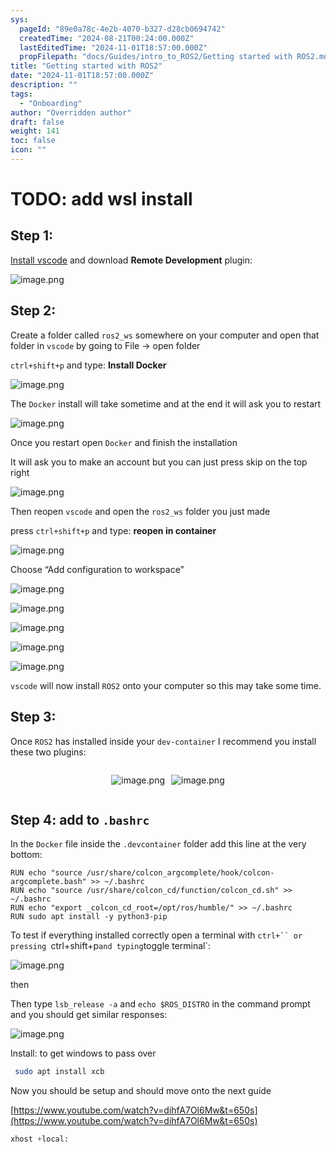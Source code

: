 ```yaml
---
sys:
  pageId: "89e0a78c-4e2b-4070-b327-d28cb0694742"
  createdTime: "2024-08-21T00:24:00.000Z"
  lastEditedTime: "2024-11-01T18:57:00.000Z"
  propFilepath: "docs/Guides/intro_to_ROS2/Getting started with ROS2.md"
title: "Getting started with ROS2"
date: "2024-11-01T18:57:00.000Z"
description: ""
tags:
  - "Onboarding"
author: "Overridden author"
draft: false
weight: 141
toc: false
icon: ""
---
```


# TODO: add wsl install

## Step 1:

[Install vscode](https://code.visualstudio.com/download) and download **Remote Development** plugin:

![image.png](https://prod-files-secure.s3.us-west-2.amazonaws.com/d518164a-d88e-44d1-a4ee-3adb3bd8bce0/efb52993-1881-4a40-b95e-6f020334f022/image.png?X-Amz-Algorithm=AWS4-HMAC-SHA256&X-Amz-Content-Sha256=UNSIGNED-PAYLOAD&X-Amz-Credential=ASIAZI2LB466UAZV5HJT%2F20250506%2Fus-west-2%2Fs3%2Faws4_request&X-Amz-Date=20250506T090941Z&X-Amz-Expires=3600&X-Amz-Security-Token=IQoJb3JpZ2luX2VjEJj%2F%2F%2F%2F%2F%2F%2F%2F%2F%2FwEaCXVzLXdlc3QtMiJGMEQCIApUXaZ1FilCYEzag%2BvVkIB9bGdKwLQWBlJXK6ajzI%2FEAiAvCVGwwkQK%2BfhVn0L%2BCzMufxum1NM5ockkKwaLhLwG9yr%2FAwhBEAAaDDYzNzQyMzE4MzgwNSIM%2BPo0Ku35BhCBejXfKtwDEVTXjAkIqmJss3ZZhhmnPlFzYeTQIoUeNnjS5Yf%2FBz7WSbnf3TUXeuQZzWkQTzWQzZEeMbGvKFSzpnxc2Cg5aTrDVOgmpGRW61Lhz34Pg5F3hAwtvj%2Fx%2BybVWmfXAGLz%2FmwC4sqTlZFX6vs6Zozur%2Fr2Wl8j57IcOJwTq3ntjrM%2FxHFTvIfBaZR6xvnGAFcR4nyzjneUOg3Z8BCGa1pybgkBAeUN5PSri6cKzoibs8PFCr5ghE0ahgD5ceaZAbAmqat94o1VbfkCP6ESbOiyN%2BXitwVlaxbMfx%2FCNgW%2Bj79g8xD2lNbnE1sx4dalOt01dxBdzQ2OIz0XG3oHXMa8QqzsvaW9qqv75fgludFwiU63rAKIQzYGi%2F7%2FwTZCq6%2FI2XANJZuHHJlGspijWQlrs6wU7WfanXS%2BoFBCnpcwfq%2FZTqqYtQLtdRRLMCScC6rx6jmw2LIjVpHFYiOfvwowh3ScM8d0OteR%2B7DbXfwaTz2Atzfhobo8Ez9IatuuRD0YOjrzTTtfTax%2Fwo%2FQyD64wlDWnJmLjNIWEsKAjNHbwcLwoT8RWEW4gITkwbnAenARUHJViffLSci%2FUwlY0qViaSkj5wXWcv%2BsLg7XB%2BVxlrIu%2BFaUl5tXscs%2BDegwl4vnwAY6pgGoLXYPu0%2FqpLZqXbgaZqCsgiSTrNKD4bEOdYZh9LfJJjxtocp9%2BSPM3OeIHGat5fcNRuFvyDMikoYwgv8PNGDNbuppcUnbLYEE7nXGB2IgoF%2B0gZhyyJzLVZK8LH%2F6rvktSN%2F5LkN%2BotDWziFzDcvSyXB1MJV5vwhwjYN0jOp4lCcdBzxEIPuYjSPnbzSs2m5gFhFF%2BCgdDnDcvF62L6Q0Fm%2FuG3R%2F&X-Amz-Signature=adc9bf693c1eb8f289858f2eec1bc7c45c6fd9395a8c0f549cb39a1d16e2671f&X-Amz-SignedHeaders=host&x-id=GetObject)

## Step 2:

Create a folder called `ros2_ws` somewhere on your computer and open that folder in `vscode` by going to File → open folder 

`ctrl+shift+p` and type: **Install Docker**

![image.png](https://prod-files-secure.s3.us-west-2.amazonaws.com/d518164a-d88e-44d1-a4ee-3adb3bd8bce0/2269dc0e-1cd5-47ff-bceb-c04ad9b2eab0/image.png?X-Amz-Algorithm=AWS4-HMAC-SHA256&X-Amz-Content-Sha256=UNSIGNED-PAYLOAD&X-Amz-Credential=ASIAZI2LB466UAZV5HJT%2F20250506%2Fus-west-2%2Fs3%2Faws4_request&X-Amz-Date=20250506T090941Z&X-Amz-Expires=3600&X-Amz-Security-Token=IQoJb3JpZ2luX2VjEJj%2F%2F%2F%2F%2F%2F%2F%2F%2F%2FwEaCXVzLXdlc3QtMiJGMEQCIApUXaZ1FilCYEzag%2BvVkIB9bGdKwLQWBlJXK6ajzI%2FEAiAvCVGwwkQK%2BfhVn0L%2BCzMufxum1NM5ockkKwaLhLwG9yr%2FAwhBEAAaDDYzNzQyMzE4MzgwNSIM%2BPo0Ku35BhCBejXfKtwDEVTXjAkIqmJss3ZZhhmnPlFzYeTQIoUeNnjS5Yf%2FBz7WSbnf3TUXeuQZzWkQTzWQzZEeMbGvKFSzpnxc2Cg5aTrDVOgmpGRW61Lhz34Pg5F3hAwtvj%2Fx%2BybVWmfXAGLz%2FmwC4sqTlZFX6vs6Zozur%2Fr2Wl8j57IcOJwTq3ntjrM%2FxHFTvIfBaZR6xvnGAFcR4nyzjneUOg3Z8BCGa1pybgkBAeUN5PSri6cKzoibs8PFCr5ghE0ahgD5ceaZAbAmqat94o1VbfkCP6ESbOiyN%2BXitwVlaxbMfx%2FCNgW%2Bj79g8xD2lNbnE1sx4dalOt01dxBdzQ2OIz0XG3oHXMa8QqzsvaW9qqv75fgludFwiU63rAKIQzYGi%2F7%2FwTZCq6%2FI2XANJZuHHJlGspijWQlrs6wU7WfanXS%2BoFBCnpcwfq%2FZTqqYtQLtdRRLMCScC6rx6jmw2LIjVpHFYiOfvwowh3ScM8d0OteR%2B7DbXfwaTz2Atzfhobo8Ez9IatuuRD0YOjrzTTtfTax%2Fwo%2FQyD64wlDWnJmLjNIWEsKAjNHbwcLwoT8RWEW4gITkwbnAenARUHJViffLSci%2FUwlY0qViaSkj5wXWcv%2BsLg7XB%2BVxlrIu%2BFaUl5tXscs%2BDegwl4vnwAY6pgGoLXYPu0%2FqpLZqXbgaZqCsgiSTrNKD4bEOdYZh9LfJJjxtocp9%2BSPM3OeIHGat5fcNRuFvyDMikoYwgv8PNGDNbuppcUnbLYEE7nXGB2IgoF%2B0gZhyyJzLVZK8LH%2F6rvktSN%2F5LkN%2BotDWziFzDcvSyXB1MJV5vwhwjYN0jOp4lCcdBzxEIPuYjSPnbzSs2m5gFhFF%2BCgdDnDcvF62L6Q0Fm%2FuG3R%2F&X-Amz-Signature=ff27f5582e4136695936596b711dd8cbfdf4322ef3c3115bb14a4e13598cd252&X-Amz-SignedHeaders=host&x-id=GetObject)

The `Docker` install will take sometime and at the end it will ask you to restart

![image.png](https://prod-files-secure.s3.us-west-2.amazonaws.com/d518164a-d88e-44d1-a4ee-3adb3bd8bce0/ed233f78-be33-4b1f-b89c-9c346c0e961e/image.png?X-Amz-Algorithm=AWS4-HMAC-SHA256&X-Amz-Content-Sha256=UNSIGNED-PAYLOAD&X-Amz-Credential=ASIAZI2LB466UAZV5HJT%2F20250506%2Fus-west-2%2Fs3%2Faws4_request&X-Amz-Date=20250506T090941Z&X-Amz-Expires=3600&X-Amz-Security-Token=IQoJb3JpZ2luX2VjEJj%2F%2F%2F%2F%2F%2F%2F%2F%2F%2FwEaCXVzLXdlc3QtMiJGMEQCIApUXaZ1FilCYEzag%2BvVkIB9bGdKwLQWBlJXK6ajzI%2FEAiAvCVGwwkQK%2BfhVn0L%2BCzMufxum1NM5ockkKwaLhLwG9yr%2FAwhBEAAaDDYzNzQyMzE4MzgwNSIM%2BPo0Ku35BhCBejXfKtwDEVTXjAkIqmJss3ZZhhmnPlFzYeTQIoUeNnjS5Yf%2FBz7WSbnf3TUXeuQZzWkQTzWQzZEeMbGvKFSzpnxc2Cg5aTrDVOgmpGRW61Lhz34Pg5F3hAwtvj%2Fx%2BybVWmfXAGLz%2FmwC4sqTlZFX6vs6Zozur%2Fr2Wl8j57IcOJwTq3ntjrM%2FxHFTvIfBaZR6xvnGAFcR4nyzjneUOg3Z8BCGa1pybgkBAeUN5PSri6cKzoibs8PFCr5ghE0ahgD5ceaZAbAmqat94o1VbfkCP6ESbOiyN%2BXitwVlaxbMfx%2FCNgW%2Bj79g8xD2lNbnE1sx4dalOt01dxBdzQ2OIz0XG3oHXMa8QqzsvaW9qqv75fgludFwiU63rAKIQzYGi%2F7%2FwTZCq6%2FI2XANJZuHHJlGspijWQlrs6wU7WfanXS%2BoFBCnpcwfq%2FZTqqYtQLtdRRLMCScC6rx6jmw2LIjVpHFYiOfvwowh3ScM8d0OteR%2B7DbXfwaTz2Atzfhobo8Ez9IatuuRD0YOjrzTTtfTax%2Fwo%2FQyD64wlDWnJmLjNIWEsKAjNHbwcLwoT8RWEW4gITkwbnAenARUHJViffLSci%2FUwlY0qViaSkj5wXWcv%2BsLg7XB%2BVxlrIu%2BFaUl5tXscs%2BDegwl4vnwAY6pgGoLXYPu0%2FqpLZqXbgaZqCsgiSTrNKD4bEOdYZh9LfJJjxtocp9%2BSPM3OeIHGat5fcNRuFvyDMikoYwgv8PNGDNbuppcUnbLYEE7nXGB2IgoF%2B0gZhyyJzLVZK8LH%2F6rvktSN%2F5LkN%2BotDWziFzDcvSyXB1MJV5vwhwjYN0jOp4lCcdBzxEIPuYjSPnbzSs2m5gFhFF%2BCgdDnDcvF62L6Q0Fm%2FuG3R%2F&X-Amz-Signature=d9c2f6ca4345b12b6d8e44d500328b0389c1d91660df0f75d31817042e7fa082&X-Amz-SignedHeaders=host&x-id=GetObject)

Once you restart open `Docker` and finish the installation

It will ask you to make an account but you can just press skip on the top right

![image.png](https://prod-files-secure.s3.us-west-2.amazonaws.com/d518164a-d88e-44d1-a4ee-3adb3bd8bce0/21010ad9-1659-4fd9-9f59-9932a09b2a3d/image.png?X-Amz-Algorithm=AWS4-HMAC-SHA256&X-Amz-Content-Sha256=UNSIGNED-PAYLOAD&X-Amz-Credential=ASIAZI2LB466UAZV5HJT%2F20250506%2Fus-west-2%2Fs3%2Faws4_request&X-Amz-Date=20250506T090941Z&X-Amz-Expires=3600&X-Amz-Security-Token=IQoJb3JpZ2luX2VjEJj%2F%2F%2F%2F%2F%2F%2F%2F%2F%2FwEaCXVzLXdlc3QtMiJGMEQCIApUXaZ1FilCYEzag%2BvVkIB9bGdKwLQWBlJXK6ajzI%2FEAiAvCVGwwkQK%2BfhVn0L%2BCzMufxum1NM5ockkKwaLhLwG9yr%2FAwhBEAAaDDYzNzQyMzE4MzgwNSIM%2BPo0Ku35BhCBejXfKtwDEVTXjAkIqmJss3ZZhhmnPlFzYeTQIoUeNnjS5Yf%2FBz7WSbnf3TUXeuQZzWkQTzWQzZEeMbGvKFSzpnxc2Cg5aTrDVOgmpGRW61Lhz34Pg5F3hAwtvj%2Fx%2BybVWmfXAGLz%2FmwC4sqTlZFX6vs6Zozur%2Fr2Wl8j57IcOJwTq3ntjrM%2FxHFTvIfBaZR6xvnGAFcR4nyzjneUOg3Z8BCGa1pybgkBAeUN5PSri6cKzoibs8PFCr5ghE0ahgD5ceaZAbAmqat94o1VbfkCP6ESbOiyN%2BXitwVlaxbMfx%2FCNgW%2Bj79g8xD2lNbnE1sx4dalOt01dxBdzQ2OIz0XG3oHXMa8QqzsvaW9qqv75fgludFwiU63rAKIQzYGi%2F7%2FwTZCq6%2FI2XANJZuHHJlGspijWQlrs6wU7WfanXS%2BoFBCnpcwfq%2FZTqqYtQLtdRRLMCScC6rx6jmw2LIjVpHFYiOfvwowh3ScM8d0OteR%2B7DbXfwaTz2Atzfhobo8Ez9IatuuRD0YOjrzTTtfTax%2Fwo%2FQyD64wlDWnJmLjNIWEsKAjNHbwcLwoT8RWEW4gITkwbnAenARUHJViffLSci%2FUwlY0qViaSkj5wXWcv%2BsLg7XB%2BVxlrIu%2BFaUl5tXscs%2BDegwl4vnwAY6pgGoLXYPu0%2FqpLZqXbgaZqCsgiSTrNKD4bEOdYZh9LfJJjxtocp9%2BSPM3OeIHGat5fcNRuFvyDMikoYwgv8PNGDNbuppcUnbLYEE7nXGB2IgoF%2B0gZhyyJzLVZK8LH%2F6rvktSN%2F5LkN%2BotDWziFzDcvSyXB1MJV5vwhwjYN0jOp4lCcdBzxEIPuYjSPnbzSs2m5gFhFF%2BCgdDnDcvF62L6Q0Fm%2FuG3R%2F&X-Amz-Signature=e6056fba9265ed5dc72e16b65892ea3ad66e98eb319fefe8bbb05fd546bc3c95&X-Amz-SignedHeaders=host&x-id=GetObject)

Then reopen `vscode` and open the `ros2_ws` folder you just made

press `ctrl+shift+p` and type: **reopen in container**

![image.png](https://prod-files-secure.s3.us-west-2.amazonaws.com/d518164a-d88e-44d1-a4ee-3adb3bd8bce0/4e93b8c2-41ad-488c-8095-c74205196118/image.png?X-Amz-Algorithm=AWS4-HMAC-SHA256&X-Amz-Content-Sha256=UNSIGNED-PAYLOAD&X-Amz-Credential=ASIAZI2LB466UAZV5HJT%2F20250506%2Fus-west-2%2Fs3%2Faws4_request&X-Amz-Date=20250506T090941Z&X-Amz-Expires=3600&X-Amz-Security-Token=IQoJb3JpZ2luX2VjEJj%2F%2F%2F%2F%2F%2F%2F%2F%2F%2FwEaCXVzLXdlc3QtMiJGMEQCIApUXaZ1FilCYEzag%2BvVkIB9bGdKwLQWBlJXK6ajzI%2FEAiAvCVGwwkQK%2BfhVn0L%2BCzMufxum1NM5ockkKwaLhLwG9yr%2FAwhBEAAaDDYzNzQyMzE4MzgwNSIM%2BPo0Ku35BhCBejXfKtwDEVTXjAkIqmJss3ZZhhmnPlFzYeTQIoUeNnjS5Yf%2FBz7WSbnf3TUXeuQZzWkQTzWQzZEeMbGvKFSzpnxc2Cg5aTrDVOgmpGRW61Lhz34Pg5F3hAwtvj%2Fx%2BybVWmfXAGLz%2FmwC4sqTlZFX6vs6Zozur%2Fr2Wl8j57IcOJwTq3ntjrM%2FxHFTvIfBaZR6xvnGAFcR4nyzjneUOg3Z8BCGa1pybgkBAeUN5PSri6cKzoibs8PFCr5ghE0ahgD5ceaZAbAmqat94o1VbfkCP6ESbOiyN%2BXitwVlaxbMfx%2FCNgW%2Bj79g8xD2lNbnE1sx4dalOt01dxBdzQ2OIz0XG3oHXMa8QqzsvaW9qqv75fgludFwiU63rAKIQzYGi%2F7%2FwTZCq6%2FI2XANJZuHHJlGspijWQlrs6wU7WfanXS%2BoFBCnpcwfq%2FZTqqYtQLtdRRLMCScC6rx6jmw2LIjVpHFYiOfvwowh3ScM8d0OteR%2B7DbXfwaTz2Atzfhobo8Ez9IatuuRD0YOjrzTTtfTax%2Fwo%2FQyD64wlDWnJmLjNIWEsKAjNHbwcLwoT8RWEW4gITkwbnAenARUHJViffLSci%2FUwlY0qViaSkj5wXWcv%2BsLg7XB%2BVxlrIu%2BFaUl5tXscs%2BDegwl4vnwAY6pgGoLXYPu0%2FqpLZqXbgaZqCsgiSTrNKD4bEOdYZh9LfJJjxtocp9%2BSPM3OeIHGat5fcNRuFvyDMikoYwgv8PNGDNbuppcUnbLYEE7nXGB2IgoF%2B0gZhyyJzLVZK8LH%2F6rvktSN%2F5LkN%2BotDWziFzDcvSyXB1MJV5vwhwjYN0jOp4lCcdBzxEIPuYjSPnbzSs2m5gFhFF%2BCgdDnDcvF62L6Q0Fm%2FuG3R%2F&X-Amz-Signature=7f5be5b09f48ada9647288fe7af346df1a830e8a7fc82d4c6fec9ed54263a931&X-Amz-SignedHeaders=host&x-id=GetObject)

Choose “Add configuration to workspace”

![image.png](https://prod-files-secure.s3.us-west-2.amazonaws.com/d518164a-d88e-44d1-a4ee-3adb3bd8bce0/9560b282-5060-4989-ba37-97e7b2c22476/image.png?X-Amz-Algorithm=AWS4-HMAC-SHA256&X-Amz-Content-Sha256=UNSIGNED-PAYLOAD&X-Amz-Credential=ASIAZI2LB466UAZV5HJT%2F20250506%2Fus-west-2%2Fs3%2Faws4_request&X-Amz-Date=20250506T090941Z&X-Amz-Expires=3600&X-Amz-Security-Token=IQoJb3JpZ2luX2VjEJj%2F%2F%2F%2F%2F%2F%2F%2F%2F%2FwEaCXVzLXdlc3QtMiJGMEQCIApUXaZ1FilCYEzag%2BvVkIB9bGdKwLQWBlJXK6ajzI%2FEAiAvCVGwwkQK%2BfhVn0L%2BCzMufxum1NM5ockkKwaLhLwG9yr%2FAwhBEAAaDDYzNzQyMzE4MzgwNSIM%2BPo0Ku35BhCBejXfKtwDEVTXjAkIqmJss3ZZhhmnPlFzYeTQIoUeNnjS5Yf%2FBz7WSbnf3TUXeuQZzWkQTzWQzZEeMbGvKFSzpnxc2Cg5aTrDVOgmpGRW61Lhz34Pg5F3hAwtvj%2Fx%2BybVWmfXAGLz%2FmwC4sqTlZFX6vs6Zozur%2Fr2Wl8j57IcOJwTq3ntjrM%2FxHFTvIfBaZR6xvnGAFcR4nyzjneUOg3Z8BCGa1pybgkBAeUN5PSri6cKzoibs8PFCr5ghE0ahgD5ceaZAbAmqat94o1VbfkCP6ESbOiyN%2BXitwVlaxbMfx%2FCNgW%2Bj79g8xD2lNbnE1sx4dalOt01dxBdzQ2OIz0XG3oHXMa8QqzsvaW9qqv75fgludFwiU63rAKIQzYGi%2F7%2FwTZCq6%2FI2XANJZuHHJlGspijWQlrs6wU7WfanXS%2BoFBCnpcwfq%2FZTqqYtQLtdRRLMCScC6rx6jmw2LIjVpHFYiOfvwowh3ScM8d0OteR%2B7DbXfwaTz2Atzfhobo8Ez9IatuuRD0YOjrzTTtfTax%2Fwo%2FQyD64wlDWnJmLjNIWEsKAjNHbwcLwoT8RWEW4gITkwbnAenARUHJViffLSci%2FUwlY0qViaSkj5wXWcv%2BsLg7XB%2BVxlrIu%2BFaUl5tXscs%2BDegwl4vnwAY6pgGoLXYPu0%2FqpLZqXbgaZqCsgiSTrNKD4bEOdYZh9LfJJjxtocp9%2BSPM3OeIHGat5fcNRuFvyDMikoYwgv8PNGDNbuppcUnbLYEE7nXGB2IgoF%2B0gZhyyJzLVZK8LH%2F6rvktSN%2F5LkN%2BotDWziFzDcvSyXB1MJV5vwhwjYN0jOp4lCcdBzxEIPuYjSPnbzSs2m5gFhFF%2BCgdDnDcvF62L6Q0Fm%2FuG3R%2F&X-Amz-Signature=d1caca627da7cc4889427574718ea8a54e81689d88d6924e45348e1dce7bee22&X-Amz-SignedHeaders=host&x-id=GetObject)

![image.png](https://prod-files-secure.s3.us-west-2.amazonaws.com/d518164a-d88e-44d1-a4ee-3adb3bd8bce0/2ee63f81-886b-48e8-a553-dc6e5eac99e4/image.png?X-Amz-Algorithm=AWS4-HMAC-SHA256&X-Amz-Content-Sha256=UNSIGNED-PAYLOAD&X-Amz-Credential=ASIAZI2LB466UAZV5HJT%2F20250506%2Fus-west-2%2Fs3%2Faws4_request&X-Amz-Date=20250506T090941Z&X-Amz-Expires=3600&X-Amz-Security-Token=IQoJb3JpZ2luX2VjEJj%2F%2F%2F%2F%2F%2F%2F%2F%2F%2FwEaCXVzLXdlc3QtMiJGMEQCIApUXaZ1FilCYEzag%2BvVkIB9bGdKwLQWBlJXK6ajzI%2FEAiAvCVGwwkQK%2BfhVn0L%2BCzMufxum1NM5ockkKwaLhLwG9yr%2FAwhBEAAaDDYzNzQyMzE4MzgwNSIM%2BPo0Ku35BhCBejXfKtwDEVTXjAkIqmJss3ZZhhmnPlFzYeTQIoUeNnjS5Yf%2FBz7WSbnf3TUXeuQZzWkQTzWQzZEeMbGvKFSzpnxc2Cg5aTrDVOgmpGRW61Lhz34Pg5F3hAwtvj%2Fx%2BybVWmfXAGLz%2FmwC4sqTlZFX6vs6Zozur%2Fr2Wl8j57IcOJwTq3ntjrM%2FxHFTvIfBaZR6xvnGAFcR4nyzjneUOg3Z8BCGa1pybgkBAeUN5PSri6cKzoibs8PFCr5ghE0ahgD5ceaZAbAmqat94o1VbfkCP6ESbOiyN%2BXitwVlaxbMfx%2FCNgW%2Bj79g8xD2lNbnE1sx4dalOt01dxBdzQ2OIz0XG3oHXMa8QqzsvaW9qqv75fgludFwiU63rAKIQzYGi%2F7%2FwTZCq6%2FI2XANJZuHHJlGspijWQlrs6wU7WfanXS%2BoFBCnpcwfq%2FZTqqYtQLtdRRLMCScC6rx6jmw2LIjVpHFYiOfvwowh3ScM8d0OteR%2B7DbXfwaTz2Atzfhobo8Ez9IatuuRD0YOjrzTTtfTax%2Fwo%2FQyD64wlDWnJmLjNIWEsKAjNHbwcLwoT8RWEW4gITkwbnAenARUHJViffLSci%2FUwlY0qViaSkj5wXWcv%2BsLg7XB%2BVxlrIu%2BFaUl5tXscs%2BDegwl4vnwAY6pgGoLXYPu0%2FqpLZqXbgaZqCsgiSTrNKD4bEOdYZh9LfJJjxtocp9%2BSPM3OeIHGat5fcNRuFvyDMikoYwgv8PNGDNbuppcUnbLYEE7nXGB2IgoF%2B0gZhyyJzLVZK8LH%2F6rvktSN%2F5LkN%2BotDWziFzDcvSyXB1MJV5vwhwjYN0jOp4lCcdBzxEIPuYjSPnbzSs2m5gFhFF%2BCgdDnDcvF62L6Q0Fm%2FuG3R%2F&X-Amz-Signature=041fb73dd62b003577fc416d551ad6b66f5d90b6d0299fdcd27ee826d891770d&X-Amz-SignedHeaders=host&x-id=GetObject)

![image.png](https://prod-files-secure.s3.us-west-2.amazonaws.com/d518164a-d88e-44d1-a4ee-3adb3bd8bce0/ae1580b2-b048-407e-aed9-b584224a7a04/image.png?X-Amz-Algorithm=AWS4-HMAC-SHA256&X-Amz-Content-Sha256=UNSIGNED-PAYLOAD&X-Amz-Credential=ASIAZI2LB466UAZV5HJT%2F20250506%2Fus-west-2%2Fs3%2Faws4_request&X-Amz-Date=20250506T090941Z&X-Amz-Expires=3600&X-Amz-Security-Token=IQoJb3JpZ2luX2VjEJj%2F%2F%2F%2F%2F%2F%2F%2F%2F%2FwEaCXVzLXdlc3QtMiJGMEQCIApUXaZ1FilCYEzag%2BvVkIB9bGdKwLQWBlJXK6ajzI%2FEAiAvCVGwwkQK%2BfhVn0L%2BCzMufxum1NM5ockkKwaLhLwG9yr%2FAwhBEAAaDDYzNzQyMzE4MzgwNSIM%2BPo0Ku35BhCBejXfKtwDEVTXjAkIqmJss3ZZhhmnPlFzYeTQIoUeNnjS5Yf%2FBz7WSbnf3TUXeuQZzWkQTzWQzZEeMbGvKFSzpnxc2Cg5aTrDVOgmpGRW61Lhz34Pg5F3hAwtvj%2Fx%2BybVWmfXAGLz%2FmwC4sqTlZFX6vs6Zozur%2Fr2Wl8j57IcOJwTq3ntjrM%2FxHFTvIfBaZR6xvnGAFcR4nyzjneUOg3Z8BCGa1pybgkBAeUN5PSri6cKzoibs8PFCr5ghE0ahgD5ceaZAbAmqat94o1VbfkCP6ESbOiyN%2BXitwVlaxbMfx%2FCNgW%2Bj79g8xD2lNbnE1sx4dalOt01dxBdzQ2OIz0XG3oHXMa8QqzsvaW9qqv75fgludFwiU63rAKIQzYGi%2F7%2FwTZCq6%2FI2XANJZuHHJlGspijWQlrs6wU7WfanXS%2BoFBCnpcwfq%2FZTqqYtQLtdRRLMCScC6rx6jmw2LIjVpHFYiOfvwowh3ScM8d0OteR%2B7DbXfwaTz2Atzfhobo8Ez9IatuuRD0YOjrzTTtfTax%2Fwo%2FQyD64wlDWnJmLjNIWEsKAjNHbwcLwoT8RWEW4gITkwbnAenARUHJViffLSci%2FUwlY0qViaSkj5wXWcv%2BsLg7XB%2BVxlrIu%2BFaUl5tXscs%2BDegwl4vnwAY6pgGoLXYPu0%2FqpLZqXbgaZqCsgiSTrNKD4bEOdYZh9LfJJjxtocp9%2BSPM3OeIHGat5fcNRuFvyDMikoYwgv8PNGDNbuppcUnbLYEE7nXGB2IgoF%2B0gZhyyJzLVZK8LH%2F6rvktSN%2F5LkN%2BotDWziFzDcvSyXB1MJV5vwhwjYN0jOp4lCcdBzxEIPuYjSPnbzSs2m5gFhFF%2BCgdDnDcvF62L6Q0Fm%2FuG3R%2F&X-Amz-Signature=53dc61b31706a71ab1e673c4820175983ff5080a0322019eb937509a1905ebfa&X-Amz-SignedHeaders=host&x-id=GetObject)

![image.png](https://prod-files-secure.s3.us-west-2.amazonaws.com/d518164a-d88e-44d1-a4ee-3adb3bd8bce0/53255b28-f75e-430f-b9e3-c0ac8577e42b/image.png?X-Amz-Algorithm=AWS4-HMAC-SHA256&X-Amz-Content-Sha256=UNSIGNED-PAYLOAD&X-Amz-Credential=ASIAZI2LB466UAZV5HJT%2F20250506%2Fus-west-2%2Fs3%2Faws4_request&X-Amz-Date=20250506T090941Z&X-Amz-Expires=3600&X-Amz-Security-Token=IQoJb3JpZ2luX2VjEJj%2F%2F%2F%2F%2F%2F%2F%2F%2F%2FwEaCXVzLXdlc3QtMiJGMEQCIApUXaZ1FilCYEzag%2BvVkIB9bGdKwLQWBlJXK6ajzI%2FEAiAvCVGwwkQK%2BfhVn0L%2BCzMufxum1NM5ockkKwaLhLwG9yr%2FAwhBEAAaDDYzNzQyMzE4MzgwNSIM%2BPo0Ku35BhCBejXfKtwDEVTXjAkIqmJss3ZZhhmnPlFzYeTQIoUeNnjS5Yf%2FBz7WSbnf3TUXeuQZzWkQTzWQzZEeMbGvKFSzpnxc2Cg5aTrDVOgmpGRW61Lhz34Pg5F3hAwtvj%2Fx%2BybVWmfXAGLz%2FmwC4sqTlZFX6vs6Zozur%2Fr2Wl8j57IcOJwTq3ntjrM%2FxHFTvIfBaZR6xvnGAFcR4nyzjneUOg3Z8BCGa1pybgkBAeUN5PSri6cKzoibs8PFCr5ghE0ahgD5ceaZAbAmqat94o1VbfkCP6ESbOiyN%2BXitwVlaxbMfx%2FCNgW%2Bj79g8xD2lNbnE1sx4dalOt01dxBdzQ2OIz0XG3oHXMa8QqzsvaW9qqv75fgludFwiU63rAKIQzYGi%2F7%2FwTZCq6%2FI2XANJZuHHJlGspijWQlrs6wU7WfanXS%2BoFBCnpcwfq%2FZTqqYtQLtdRRLMCScC6rx6jmw2LIjVpHFYiOfvwowh3ScM8d0OteR%2B7DbXfwaTz2Atzfhobo8Ez9IatuuRD0YOjrzTTtfTax%2Fwo%2FQyD64wlDWnJmLjNIWEsKAjNHbwcLwoT8RWEW4gITkwbnAenARUHJViffLSci%2FUwlY0qViaSkj5wXWcv%2BsLg7XB%2BVxlrIu%2BFaUl5tXscs%2BDegwl4vnwAY6pgGoLXYPu0%2FqpLZqXbgaZqCsgiSTrNKD4bEOdYZh9LfJJjxtocp9%2BSPM3OeIHGat5fcNRuFvyDMikoYwgv8PNGDNbuppcUnbLYEE7nXGB2IgoF%2B0gZhyyJzLVZK8LH%2F6rvktSN%2F5LkN%2BotDWziFzDcvSyXB1MJV5vwhwjYN0jOp4lCcdBzxEIPuYjSPnbzSs2m5gFhFF%2BCgdDnDcvF62L6Q0Fm%2FuG3R%2F&X-Amz-Signature=cdc112d1f843b7efa1eb896ebf2177bff75fdc8416fb689fa4e5f9fd6e3101a4&X-Amz-SignedHeaders=host&x-id=GetObject)

![image.png](https://prod-files-secure.s3.us-west-2.amazonaws.com/d518164a-d88e-44d1-a4ee-3adb3bd8bce0/7c562767-5af9-4ffb-97d1-327bcdf4ee00/image.png?X-Amz-Algorithm=AWS4-HMAC-SHA256&X-Amz-Content-Sha256=UNSIGNED-PAYLOAD&X-Amz-Credential=ASIAZI2LB466UAZV5HJT%2F20250506%2Fus-west-2%2Fs3%2Faws4_request&X-Amz-Date=20250506T090941Z&X-Amz-Expires=3600&X-Amz-Security-Token=IQoJb3JpZ2luX2VjEJj%2F%2F%2F%2F%2F%2F%2F%2F%2F%2FwEaCXVzLXdlc3QtMiJGMEQCIApUXaZ1FilCYEzag%2BvVkIB9bGdKwLQWBlJXK6ajzI%2FEAiAvCVGwwkQK%2BfhVn0L%2BCzMufxum1NM5ockkKwaLhLwG9yr%2FAwhBEAAaDDYzNzQyMzE4MzgwNSIM%2BPo0Ku35BhCBejXfKtwDEVTXjAkIqmJss3ZZhhmnPlFzYeTQIoUeNnjS5Yf%2FBz7WSbnf3TUXeuQZzWkQTzWQzZEeMbGvKFSzpnxc2Cg5aTrDVOgmpGRW61Lhz34Pg5F3hAwtvj%2Fx%2BybVWmfXAGLz%2FmwC4sqTlZFX6vs6Zozur%2Fr2Wl8j57IcOJwTq3ntjrM%2FxHFTvIfBaZR6xvnGAFcR4nyzjneUOg3Z8BCGa1pybgkBAeUN5PSri6cKzoibs8PFCr5ghE0ahgD5ceaZAbAmqat94o1VbfkCP6ESbOiyN%2BXitwVlaxbMfx%2FCNgW%2Bj79g8xD2lNbnE1sx4dalOt01dxBdzQ2OIz0XG3oHXMa8QqzsvaW9qqv75fgludFwiU63rAKIQzYGi%2F7%2FwTZCq6%2FI2XANJZuHHJlGspijWQlrs6wU7WfanXS%2BoFBCnpcwfq%2FZTqqYtQLtdRRLMCScC6rx6jmw2LIjVpHFYiOfvwowh3ScM8d0OteR%2B7DbXfwaTz2Atzfhobo8Ez9IatuuRD0YOjrzTTtfTax%2Fwo%2FQyD64wlDWnJmLjNIWEsKAjNHbwcLwoT8RWEW4gITkwbnAenARUHJViffLSci%2FUwlY0qViaSkj5wXWcv%2BsLg7XB%2BVxlrIu%2BFaUl5tXscs%2BDegwl4vnwAY6pgGoLXYPu0%2FqpLZqXbgaZqCsgiSTrNKD4bEOdYZh9LfJJjxtocp9%2BSPM3OeIHGat5fcNRuFvyDMikoYwgv8PNGDNbuppcUnbLYEE7nXGB2IgoF%2B0gZhyyJzLVZK8LH%2F6rvktSN%2F5LkN%2BotDWziFzDcvSyXB1MJV5vwhwjYN0jOp4lCcdBzxEIPuYjSPnbzSs2m5gFhFF%2BCgdDnDcvF62L6Q0Fm%2FuG3R%2F&X-Amz-Signature=63a5139cae4aec86eb2b62d44f138a193cdf48efca1d4a5fc52a07ffa370f212&X-Amz-SignedHeaders=host&x-id=GetObject)

`vscode` will now install `ROS2` onto your computer so this may take some time.

## Step 3:

Once `ROS2` has installed inside your `dev-container` I recommend you install these two plugins:

<div style="display: flex;flex-direction: row; column-gap:10px; max-width: 630px;justify-content: center;">
<div>

![image.png](https://prod-files-secure.s3.us-west-2.amazonaws.com/d518164a-d88e-44d1-a4ee-3adb3bd8bce0/3fc3d550-5a54-4ba1-ba6b-faa01cdb7369/image.png?X-Amz-Algorithm=AWS4-HMAC-SHA256&X-Amz-Content-Sha256=UNSIGNED-PAYLOAD&X-Amz-Credential=ASIAZI2LB4662GTXBYOY%2F20250506%2Fus-west-2%2Fs3%2Faws4_request&X-Amz-Date=20250506T090948Z&X-Amz-Expires=3600&X-Amz-Security-Token=IQoJb3JpZ2luX2VjEJn%2F%2F%2F%2F%2F%2F%2F%2F%2F%2FwEaCXVzLXdlc3QtMiJIMEYCIQCmnweJBxv4vI%2FGrAS4xokzDzSj7%2FXqLs2tyIg07ZuIOgIhAPBMakFZRerfA9XR%2BmqqCZzddkd9R2enz83MosbqOjVhKv8DCEEQABoMNjM3NDIzMTgzODA1Igxmk4dJ1xSX9lz5Mu8q3AOwS2jnv1IdPNATpSN5z3xfexMx%2BI%2FigiKaA6iOhAk7LolML%2FtKrLBeCqqcQB1nMWoAv93zpLYLavXlhmN07upqInK0FmXMywSrKaqHvzfFDkG3fzgR8kcGG4DhMllz8v8KFtYuL6pDxnooPX97bg%2FOaN6j2ZclUooSzx7brG%2BzH7XDEJn%2FOAJd3UycZB61a1f01H5YvTWMhrWcVyxN42%2Baf8KV4O3jcDA9rLI%2FEv1tRh2mayAdnTd87THPXA88sM7Yd9cTRiS%2F42m0Nvr758%2B4beoB67eeRUzDKJKK9AhbmSo9MFJiPiaxNDlK8r84mza%2FaCvvHLvnM3MdixCb50WauHYaKP90%2B0aJ8grSFd7ui2wkW7iHz44hPrnwJ8BdhVE5t5rOKV11F9I%2F3pv1ZVinWqM9RPRz9rHTACQfcaugkJEosFPbkR82TbxULC6i9I0gCiYiBkR9OH%2FBE4rHbudO73xDL0Dj1XGFu%2BmTVeCRM8yqlHBOAoqmHXaNSOdbICPMz4uqdttFr1VZvxVIgDi2rNopb5pmur2NcU3oguh1HMY2jrvLtMRsKKf4fx8XvHpTzgk93SEDHI5Y8it1GJXzw%2B3PxCWD%2BNkCEhg6CinwTy8IUkPanHtPAp4VFDC%2Bi%2BfABjqkAXrLzna52SvZtLl%2FhziZ4wxL7tQRQZQ3sUf4jsw705voVUW5KVasknThNqs48FOW3BhTlPY%2BiR8CZZguH2S%2BiIHBtawS6V12TGdUs4wZ28kbMOHlfXYQUbUkrkb8ITBmIK7JfR9BLr8%2FnM6tkvEesV2wOmKgNTbiyvZVIrJ2B52xVBtugf2ww%2FAR05VjEBiWtPxrHVJV62OMggCqk1QWlnjoVh92&X-Amz-Signature=766c4c0b2c7309131eeedf1a47eb167deb19940d8a1b96da40eabf757f92a068&X-Amz-SignedHeaders=host&x-id=GetObject)

</div>
<div>

![image.png](https://prod-files-secure.s3.us-west-2.amazonaws.com/d518164a-d88e-44d1-a4ee-3adb3bd8bce0/d994cc66-13c2-4093-a5a3-f84cf4601a82/image.png?X-Amz-Algorithm=AWS4-HMAC-SHA256&X-Amz-Content-Sha256=UNSIGNED-PAYLOAD&X-Amz-Credential=ASIAZI2LB466QKFE3DT5%2F20250506%2Fus-west-2%2Fs3%2Faws4_request&X-Amz-Date=20250506T090948Z&X-Amz-Expires=3600&X-Amz-Security-Token=IQoJb3JpZ2luX2VjEJj%2F%2F%2F%2F%2F%2F%2F%2F%2F%2FwEaCXVzLXdlc3QtMiJGMEQCIEVD8BuYpld38SyqrwFfQq9R4ctp6M%2BKByKisEh7NFoUAiBwgCiJwqXalqqhOQ16T6Um4x9%2FXMSKvp%2BLfF1hWDmYlCr%2FAwhBEAAaDDYzNzQyMzE4MzgwNSIMydwlrCg7LSti9z2aKtwD1dcU%2FIeLGfE5A3Yr9OA8ztbg8HrI3qRa3dMh%2FzFkcH5db%2FJsdNOHJu%2FBLae6xZdwddrivoWJl1A0ga97koHFvtsH4YCu7tTbZXrwK%2BCaseIjjYOceEdASbGtoLS5XjXiCWoecnl6y724EZplDyX6vNcRC5K6i0%2BrkOXXQoYMQDa9AzTvu0wkbIR2afWdY3IN%2FZUEHxGUMqXapj4zQ4TFTxHbMCaoh7Dmg6c0PSPVUXAYPU%2B7P%2BLc7zFX5CkhCD%2FwT4QLa4HnIMVU%2F9GLxlEcbGaAaSiUf0jXFHjiE%2FqbcU9WogVv%2BKO1fKYnGQduMZc4dTfvw6JU0nI%2BZFTcyoVU%2F8kbvKax5fbdH6Zk%2BReJmAHN%2FYPGBY%2B4J8rjQAGskO5Vy0tAP6%2FqrD0jHrZk9n%2B%2BCtUkVoOK%2BxQmr3HKK1M4qp81YxKEYXcSLhSySk5Fb%2B26tXCXwDPn0ozhoIrmlypukKH1niN8nilXdzA6rPNfKk3l62V1haEZzNFyQJUEWCGP%2Fg1cPW9%2Fn%2F4TL8UaklUeXLJzfMMlwdsmrm2lROW8SPqfAMr8wkl4CQI4biTMyK9au0jpinu8RvmhMmcX2Ulgsvf%2FA7KD5i5c5c5BxRQ%2Bt%2FX75w8tPyb1eLYzNDQwqYvnwAY6pgHZgdapCAoXFCEvQBZrJh21v%2BturqMzkkVcePjd63QvSmTf73WHt9lUCr1jNRl75OqTmBn3qHWNKxGYNd1%2BvrsQ7SoEOkS3Hre2aWCc7yFJNIoRVDMjUK9yINPT2xk4LZQFK1VOUqiZaNBWO5Qae1eUUGc5grvWCrDRGd27So5aa5%2BzAV1qVJ%2BnT1rJQ6ye5H3T85Kmkjw1W%2FRTw7tmBDgRWAXKrVH5&X-Amz-Signature=60d4b958b7d6dbbc1e13997fda1053bf0dbef8723b0556d5d88e10e54035d2fb&X-Amz-SignedHeaders=host&x-id=GetObject)

</div>
</div>

## Step 4: add to `.bashrc`

In the `Docker` file inside the `.devcontainer` folder add this line at the very bottom: 

```docker
RUN echo "source /usr/share/colcon_argcomplete/hook/colcon-argcomplete.bash" >> ~/.bashrc
RUN echo "source /usr/share/colcon_cd/function/colcon_cd.sh" >> ~/.bashrc
RUN echo "export _colcon_cd_root=/opt/ros/humble/" >> ~/.bashrc
RUN sudo apt install -y python3-pip 
```

To test if everything installed correctly open a terminal with `ctrl+`` or pressing `ctrl+shift+p` and typing `toggle terminal`:

![image.png](https://prod-files-secure.s3.us-west-2.amazonaws.com/d518164a-d88e-44d1-a4ee-3adb3bd8bce0/6a4943d8-b04e-4c02-9a58-775f3384d1a5/image.png?X-Amz-Algorithm=AWS4-HMAC-SHA256&X-Amz-Content-Sha256=UNSIGNED-PAYLOAD&X-Amz-Credential=ASIAZI2LB466UAZV5HJT%2F20250506%2Fus-west-2%2Fs3%2Faws4_request&X-Amz-Date=20250506T090941Z&X-Amz-Expires=3600&X-Amz-Security-Token=IQoJb3JpZ2luX2VjEJj%2F%2F%2F%2F%2F%2F%2F%2F%2F%2FwEaCXVzLXdlc3QtMiJGMEQCIApUXaZ1FilCYEzag%2BvVkIB9bGdKwLQWBlJXK6ajzI%2FEAiAvCVGwwkQK%2BfhVn0L%2BCzMufxum1NM5ockkKwaLhLwG9yr%2FAwhBEAAaDDYzNzQyMzE4MzgwNSIM%2BPo0Ku35BhCBejXfKtwDEVTXjAkIqmJss3ZZhhmnPlFzYeTQIoUeNnjS5Yf%2FBz7WSbnf3TUXeuQZzWkQTzWQzZEeMbGvKFSzpnxc2Cg5aTrDVOgmpGRW61Lhz34Pg5F3hAwtvj%2Fx%2BybVWmfXAGLz%2FmwC4sqTlZFX6vs6Zozur%2Fr2Wl8j57IcOJwTq3ntjrM%2FxHFTvIfBaZR6xvnGAFcR4nyzjneUOg3Z8BCGa1pybgkBAeUN5PSri6cKzoibs8PFCr5ghE0ahgD5ceaZAbAmqat94o1VbfkCP6ESbOiyN%2BXitwVlaxbMfx%2FCNgW%2Bj79g8xD2lNbnE1sx4dalOt01dxBdzQ2OIz0XG3oHXMa8QqzsvaW9qqv75fgludFwiU63rAKIQzYGi%2F7%2FwTZCq6%2FI2XANJZuHHJlGspijWQlrs6wU7WfanXS%2BoFBCnpcwfq%2FZTqqYtQLtdRRLMCScC6rx6jmw2LIjVpHFYiOfvwowh3ScM8d0OteR%2B7DbXfwaTz2Atzfhobo8Ez9IatuuRD0YOjrzTTtfTax%2Fwo%2FQyD64wlDWnJmLjNIWEsKAjNHbwcLwoT8RWEW4gITkwbnAenARUHJViffLSci%2FUwlY0qViaSkj5wXWcv%2BsLg7XB%2BVxlrIu%2BFaUl5tXscs%2BDegwl4vnwAY6pgGoLXYPu0%2FqpLZqXbgaZqCsgiSTrNKD4bEOdYZh9LfJJjxtocp9%2BSPM3OeIHGat5fcNRuFvyDMikoYwgv8PNGDNbuppcUnbLYEE7nXGB2IgoF%2B0gZhyyJzLVZK8LH%2F6rvktSN%2F5LkN%2BotDWziFzDcvSyXB1MJV5vwhwjYN0jOp4lCcdBzxEIPuYjSPnbzSs2m5gFhFF%2BCgdDnDcvF62L6Q0Fm%2FuG3R%2F&X-Amz-Signature=3f9dc5c622749026261c597142d0eb26649e8eed87f7144dc84046a35327eb3d&X-Amz-SignedHeaders=host&x-id=GetObject)

then 

Then type `lsb_release -a` and `echo $ROS_DISTRO` in the command prompt and you should get similar responses:

![image.png](https://prod-files-secure.s3.us-west-2.amazonaws.com/d518164a-d88e-44d1-a4ee-3adb3bd8bce0/3e635dec-a805-4e85-8b9e-d000e5b71a4e/image.png?X-Amz-Algorithm=AWS4-HMAC-SHA256&X-Amz-Content-Sha256=UNSIGNED-PAYLOAD&X-Amz-Credential=ASIAZI2LB466UAZV5HJT%2F20250506%2Fus-west-2%2Fs3%2Faws4_request&X-Amz-Date=20250506T090941Z&X-Amz-Expires=3600&X-Amz-Security-Token=IQoJb3JpZ2luX2VjEJj%2F%2F%2F%2F%2F%2F%2F%2F%2F%2FwEaCXVzLXdlc3QtMiJGMEQCIApUXaZ1FilCYEzag%2BvVkIB9bGdKwLQWBlJXK6ajzI%2FEAiAvCVGwwkQK%2BfhVn0L%2BCzMufxum1NM5ockkKwaLhLwG9yr%2FAwhBEAAaDDYzNzQyMzE4MzgwNSIM%2BPo0Ku35BhCBejXfKtwDEVTXjAkIqmJss3ZZhhmnPlFzYeTQIoUeNnjS5Yf%2FBz7WSbnf3TUXeuQZzWkQTzWQzZEeMbGvKFSzpnxc2Cg5aTrDVOgmpGRW61Lhz34Pg5F3hAwtvj%2Fx%2BybVWmfXAGLz%2FmwC4sqTlZFX6vs6Zozur%2Fr2Wl8j57IcOJwTq3ntjrM%2FxHFTvIfBaZR6xvnGAFcR4nyzjneUOg3Z8BCGa1pybgkBAeUN5PSri6cKzoibs8PFCr5ghE0ahgD5ceaZAbAmqat94o1VbfkCP6ESbOiyN%2BXitwVlaxbMfx%2FCNgW%2Bj79g8xD2lNbnE1sx4dalOt01dxBdzQ2OIz0XG3oHXMa8QqzsvaW9qqv75fgludFwiU63rAKIQzYGi%2F7%2FwTZCq6%2FI2XANJZuHHJlGspijWQlrs6wU7WfanXS%2BoFBCnpcwfq%2FZTqqYtQLtdRRLMCScC6rx6jmw2LIjVpHFYiOfvwowh3ScM8d0OteR%2B7DbXfwaTz2Atzfhobo8Ez9IatuuRD0YOjrzTTtfTax%2Fwo%2FQyD64wlDWnJmLjNIWEsKAjNHbwcLwoT8RWEW4gITkwbnAenARUHJViffLSci%2FUwlY0qViaSkj5wXWcv%2BsLg7XB%2BVxlrIu%2BFaUl5tXscs%2BDegwl4vnwAY6pgGoLXYPu0%2FqpLZqXbgaZqCsgiSTrNKD4bEOdYZh9LfJJjxtocp9%2BSPM3OeIHGat5fcNRuFvyDMikoYwgv8PNGDNbuppcUnbLYEE7nXGB2IgoF%2B0gZhyyJzLVZK8LH%2F6rvktSN%2F5LkN%2BotDWziFzDcvSyXB1MJV5vwhwjYN0jOp4lCcdBzxEIPuYjSPnbzSs2m5gFhFF%2BCgdDnDcvF62L6Q0Fm%2FuG3R%2F&X-Amz-Signature=33d6d81c441bde7c84cc7c7fa88eb1caea58efe67e184b69a8b877bb25b5a342&X-Amz-SignedHeaders=host&x-id=GetObject)

Install:  to get windows to pass over

```bash
 sudo apt install xcb
```

Now you should be setup and should move onto the next guide 

[https://www.youtube.com/watch?v=dihfA7Ol6Mw&t=650s](https://www.youtube.com/watch?v=dihfA7Ol6Mw&t=650s)

```python
xhost +local:
```
